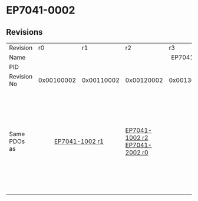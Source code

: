 # EP7041-0002

## Revisions
<table>
<tr>
<td>Revision</td>
<td>r0</td>
<td>r1</td>
<td>r2</td>
<td>r3</td>
<td>r4</td>
<td>r5</td>
<td>r6</td>
<td>r7</td>
<td>r8</td>
<td>r9</td>
</tr>
<tr>
<td>Name</td>
<td colspan=10 align="center">EP7041-0002 1Ch. Stepper motor output stage (50V, 5A)</td>
</tr>
<tr>
<td>PID</td>
<td colspan=10 align="center">0x1b814052</td>
</tr>
<tr>
<td>Revision No</td>
<td>0x00100002</td>
<td>0x00110002</td>
<td>0x00120002</td>
<td>0x00130002</td>
<td>0x00140002</td>
<td>0x00150002</td>
<td>0x00160002</td>
<td>0x00170002</td>
<td>0x00180002</td>
<td>0x00190002</td>
</tr>
<tr>
<td>Same PDOs as</td>
<td colspan=2 align="center"><a href="EP7041-1002.md">EP7041-1002 r1</a></td>
<td><a href="EP7041-1002.md">EP7041-1002 r2</a><br/><a href="EP7041-2002.md">EP7041-2002 r0</a></td>
<td colspan=4 align="center"><a href="EP7041-1002.md">EP7041-1002 r3</a><br/><a href="EP7041-1002.md">EP7041-1002 r4</a><br/><a href="EP7041-1002.md">EP7041-1002 r5</a><br/><a href="EP7041-1002.md">EP7041-1002 r6</a><br/><a href="EP7041-2002.md">EP7041-2002 r3</a><br/><a href="EP7041-2002.md">EP7041-2002 r4</a><br/><a href="EP7041-2002.md">EP7041-2002 r5</a><br/><a href="EP7041-2002.md">EP7041-2002 r6</a></td>
<td><a href="EP7041-1002.md">EP7041-1002 r7</a><br/><a href="EP7041-2002.md">EP7041-2002 r7</a></td>
<td><a href="EP7041-1002.md">EP7041-1002 r8</a><br/><a href="EP7041-2002.md">EP7041-2002 r8</a><br/><a href="EPP7041-1002.md">EPP7041-1002 r0</a><br/><a href="EPP7041-1002.md">EPP7041-1002 r1</a><br/><a href="ER7041-0002.md">ER7041-0002 r8</a><br/><a href="ER7041-1002.md">ER7041-1002 r8</a><br/><a href="ER7041-2002.md">ER7041-2002 r8</a></td>
<td><a href="EP7041-1002.md">EP7041-1002 r9</a><br/><a href="EP7041-2002.md">EP7041-2002 r9</a><br/><a href="ER7041-0002.md">ER7041-0002 r9</a><br/><a href="ER7041-1002.md">ER7041-1002 r9</a><br/><a href="ER7041-2002.md">ER7041-2002 r9</a></td>
</tr>
</table>
